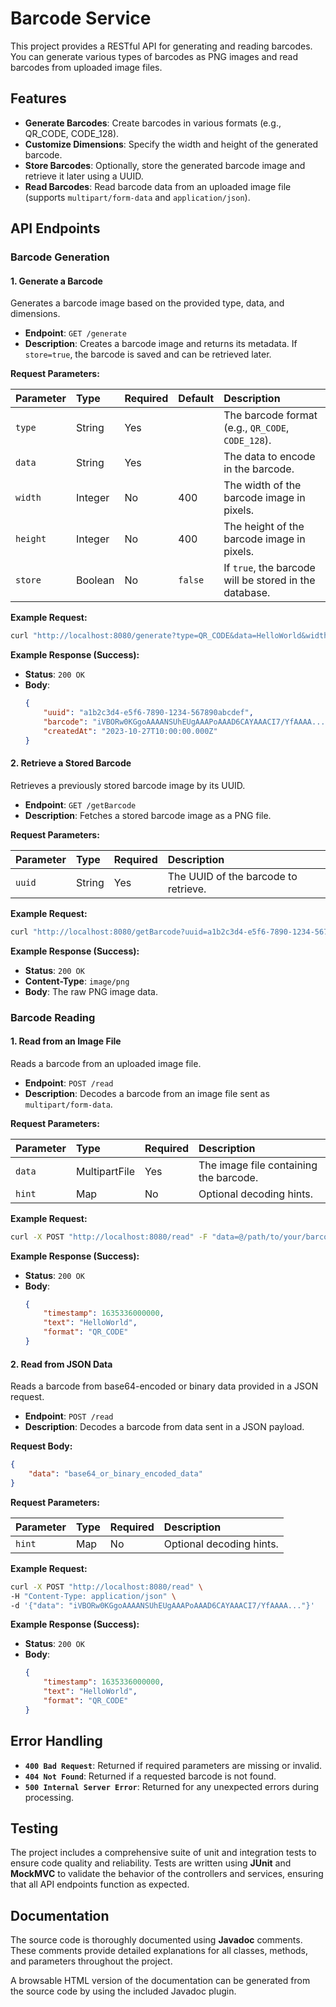 # Barcode Service

This project provides a RESTful API for generating and reading barcodes. You can generate various types of barcodes as PNG images and read barcodes from uploaded image files.

## Features

-   **Generate Barcodes**: Create barcodes in various formats (e.g., QR_CODE, CODE_128).
-   **Customize Dimensions**: Specify the width and height of the generated barcode.
-   **Store Barcodes**: Optionally, store the generated barcode image and retrieve it later using a UUID.
-   **Read Barcodes**: Read barcode data from an uploaded image file (supports `multipart/form-data` and `application/json`).

## API Endpoints

### Barcode Generation

#### 1. Generate a Barcode

Generates a barcode image based on the provided type, data, and dimensions.

-   **Endpoint**: `GET /generate`
-   **Description**: Creates a barcode image and returns its metadata. If `store=true`, the barcode is saved and can be retrieved later.

**Request Parameters:**

| Parameter | Type    | Required | Default | Description                                            |
| :-------- | :------ | :------- | :------ | :----------------------------------------------------- |
| `type`    | String  | Yes      |         | The barcode format (e.g., `QR_CODE`, `CODE_128`).      |
| `data`    | String  | Yes      |         | The data to encode in the barcode.                     |
| `width`   | Integer | No       | 400     | The width of the barcode image in pixels.              |
| `height`  | Integer | No       | 400     | The height of the barcode image in pixels.             |
| `store`   | Boolean | No       | `false` | If `true`, the barcode will be stored in the database. |

**Example Request:**

```bash
curl "http://localhost:8080/generate?type=QR_CODE&data=HelloWorld&width=250&height=250&store=true"
```

**Example Response (Success):**

-   **Status**: `200 OK`
-   **Body**:
    ```json
    {
        "uuid": "a1b2c3d4-e5f6-7890-1234-567890abcdef",
        "barcode": "iVBORw0KGgoAAAANSUhEUgAAAPoAAAD6CAYAAACI7/YfAAAA...",
        "createdAt": "2023-10-27T10:00:00.000Z"
    }
    ```

#### 2. Retrieve a Stored Barcode

Retrieves a previously stored barcode image by its UUID.

-   **Endpoint**: `GET /getBarcode`
-   **Description**: Fetches a stored barcode image as a PNG file.

**Request Parameters:**

| Parameter | Type   | Required | Description                             |
| :-------- | :----- | :------- | :-------------------------------------- |
| `uuid`    | String | Yes      | The UUID of the barcode to retrieve. |

**Example Request:**

```bash
curl "http://localhost:8080/getBarcode?uuid=a1b2c3d4-e5f6-7890-1234-567890abcdef"
```

**Example Response (Success):**

-   **Status**: `200 OK`
-   **Content-Type**: `image/png`
-   **Body**: The raw PNG image data.

### Barcode Reading

#### 1. Read from an Image File

Reads a barcode from an uploaded image file.

-   **Endpoint**: `POST /read`
-   **Description**: Decodes a barcode from an image file sent as `multipart/form-data`.

**Request Parameters:**

| Parameter     | Type          | Required | Description                           |
| :------------ | :------------ | :------- | :------------------------------------ |
| `data`        | MultipartFile | Yes      | The image file containing the barcode. |
| `hint`        | Map           | No       | Optional decoding hints.              |

**Example Request:**

```bash
curl -X POST "http://localhost:8080/read" -F "data=@/path/to/your/barcode.png"
```

**Example Response (Success):**

-   **Status**: `200 OK`
-   **Body**:
    ```json
    {
        "timestamp": 1635336000000,
        "text": "HelloWorld",
        "format": "QR_CODE"
    }
    ```

#### 2. Read from JSON Data

Reads a barcode from base64-encoded or binary data provided in a JSON request.

-   **Endpoint**: `POST /read`
-   **Description**: Decodes a barcode from data sent in a JSON payload.

**Request Body:**

```json
{
    "data": "base64_or_binary_encoded_data"
}
```

**Request Parameters:**

| Parameter | Type | Required | Description              |
| :-------- | :--- | :------- | :----------------------- |
| `hint`    | Map  | No       | Optional decoding hints. |

**Example Request:**

```bash
curl -X POST "http://localhost:8080/read" \
-H "Content-Type: application/json" \
-d '{"data": "iVBORw0KGgoAAAANSUhEUgAAAPoAAAD6CAYAAACI7/YfAAAA..."}'
```

**Example Response (Success):**

-   **Status**: `200 OK`
-   **Body**:
    ```json
    {
        "timestamp": 1635336000000,
        "text": "HelloWorld",
        "format": "QR_CODE"
    }
    ```

## Error Handling

-   **`400 Bad Request`**: Returned if required parameters are missing or invalid.
-   **`404 Not Found`**: Returned if a requested barcode is not found.
-   **`500 Internal Server Error`**: Returned for any unexpected errors during processing.

## Testing

The project includes a comprehensive suite of unit and integration tests to ensure code quality and reliability. Tests are written using **JUnit** and **MockMVC** to validate the behavior of the controllers and services, ensuring that all API endpoints function as expected.

## Documentation

The source code is thoroughly documented using **Javadoc** comments. These comments provide detailed explanations for all classes, methods, and parameters throughout the project.

A browsable HTML version of the documentation can be generated from the source code by using the included Javadoc plugin.
```
